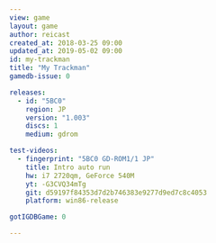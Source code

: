 ```yaml
---
view: game
layout: game
author: reicast
created_at: 2018-03-25 09:00
updated_at: 2019-05-02 09:00
id: my-trackman
title: "My Trackman"
gamedb-issue: 0

releases:
  - id: "5BC0"
    region: JP
    version: "1.003"
    discs: 1
    medium: gdrom

test-videos:
  - fingerprint: "5BC0 GD-ROM1/1 JP"
    title: Intro auto run
    hw: i7 2720qm, GeForce 540M
    yt: -G3CVQ34mTg
    git: d59197f84353d7d2b746383e9277d9ed7c8c4053
    platform: win86-release

gotIGDBGame: 0

---
```


